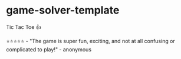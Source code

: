 # game-solver-template

Tic Tac Toe 👍

⭐⭐⭐⭐⭐ - "The game is super fun, exciting, and not at all confusing or complicated to play!" - anonymous
